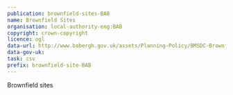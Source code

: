 ```yaml
---
publication: brownfield-sites-BAB
name: Brownfield Sites
organisation: local-authority-eng:BAB
copyright: crown-copyright
licence: ogl
data-url: http://www.babergh.gov.uk/assets/Planning-Policy/BMSDC-BrownfieldRegister-2017-12-21.csv
data-gov-uk: 
task: csv
prefix: brownfield-site-BAB
---
```


Brownfield sites

